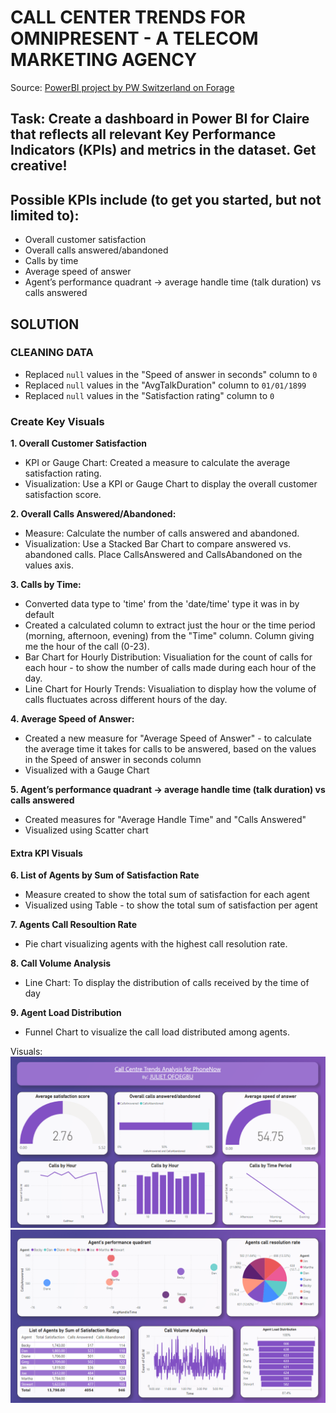 # CALL CENTER TRENDS FOR OMNIPRESENT - A TELECOM MARKETING AGENCY

Source: [PowerBI project by PW Switzerland on Forage](https://www.theforage.com/virtual-experience/a87GpgE6tiku7q3gu/pw-c-switzerland/power-bi-cqxg/call-centre-trends)

## Task: Create a dashboard in Power BI for Claire that reflects all relevant Key Performance Indicators (KPIs) and metrics in the dataset. Get creative! 

## Possible KPIs include (to get you started, but not limited to):
- Overall customer satisfaction
- Overall calls answered/abandoned
- Calls by time
- Average speed of answer
- Agent’s performance quadrant -> average handle time (talk duration) vs calls answered



## SOLUTION

### CLEANING DATA
- Replaced `null` values in the "Speed of answer in seconds" column to `0`
- Replaced `null` values in the "AvgTalkDuration" column to `01/01/1899`
- Replaced `null` values in the "Satisfaction rating" column to `0`


### Create Key Visuals

**1. Overall Customer Satisfaction**
- KPI or Gauge Chart: Created a measure to calculate the average satisfaction rating.
- Visualization: Use a KPI or Gauge Chart to display the overall customer satisfaction score.


**2. Overall Calls Answered/Abandoned:**
- Measure: Calculate the number of calls answered and abandoned.
- Visualization: Use a Stacked Bar Chart to compare answered vs. abandoned calls. Place CallsAnswered and CallsAbandoned on the values axis.


**3. Calls by Time:**
- Converted data type to 'time' from the 'date/time' type it was in by default
- Created a calculated column to extract just the hour or the time period (morning, afternoon, evening) from the "Time" column. Column giving me the hour of the call (0-23).
- Bar Chart for Hourly Distribution: Visualiation for the count of calls for each hour - to show the number of calls made during each hour of the day.
- Line Chart for Hourly Trends: Visualiation to display how the volume of calls fluctuates across different hours of the day.


**4. Average Speed of Answer:**
- Created a new measure for "Average Speed of Answer" - to calculate the average time it takes for calls to be answered, based on the values in the Speed of answer in seconds column
- Visualized with a Gauge Chart


**5. Agent’s performance quadrant -> average handle time (talk duration) vs calls answered**
- Created measures for "Average Handle Time" and "Calls Answered"
- Visualized using Scatter chart 


#### Extra KPI Visuals

**6. List of Agents by Sum of Satisfaction Rate**
- Measure created to show the total sum of satisfaction for each agent
- Visualized using Table - to show the total sum of satisfaction per agent


**7. Agents Call Resoultion Rate**
- Pie chart visualizing agents with the highest call resolution rate.


**8. Call Volume Analysis**
- Line Chart: To display the distribution of calls received by the time of day


**9. Agent Load Distribution**
- Funnel Chart to visualize the call load distributed among agents.


Visuals: 
![Report Dashboard 1](call-centre-1.png) 
![Report Dashboard 2](call-centre-2.png) 